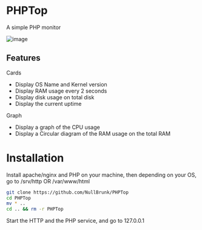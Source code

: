 # PHPTop
A simple PHP monitor 

![image](https://user-images.githubusercontent.com/106782577/205441672-b3a40799-b643-4216-8311-5e11ed550054.png)


## Features 

Cards   
- Display OS Name and Kernel version
- Display RAM usage every 2 seconds
- Display disk usage on total disk
- Display the current uptime

Graph    
- Display a graph of the CPU usage 
- Display a Circular diagram of the RAM usage on the total RAM


# Installation

Install apache/nginx and PHP on your machine, then depending on your OS, go to /srv/http OR /var/www/html

```bash
git clone https://github.com/NullBrunk/PHPTop
cd PHPTop
mv * ..
cd .. && rm -r PHPTop
```

Start the HTTP and the PHP service, and go to 127.0.0.1 
